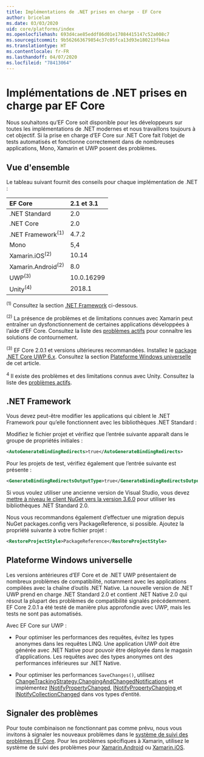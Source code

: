 ```yaml
---
title: Implémentations de .NET prises en charge - EF Core
author: bricelam
ms.date: 03/03/2020
uid: core/platforms/index
ms.openlocfilehash: 693d4cae85eddf86d01e17084415147c52a008c7
ms.sourcegitcommit: 9b562663679854c37c05fca13d93e180213fb4aa
ms.translationtype: HT
ms.contentlocale: fr-FR
ms.lasthandoff: 04/07/2020
ms.locfileid: "78413064"
---
```

# <a name="net-implementations-supported-by-ef-core"></a>Implémentations de .NET prises en charge par EF Core

Nous souhaitons qu’EF Core soit disponible pour les développeurs sur toutes les implémentations de .NET modernes et nous travaillons toujours à cet objectif. Si la prise en charge d’EF Core sur .NET Core fait l’objet de tests automatisés et fonctionne correctement dans de nombreuses applications, Mono, Xamarin et UWP posent des problèmes.

## <a name="overview"></a>Vue d'ensemble

Le tableau suivant fournit des conseils pour chaque implémentation de .NET :

| EF Core                       | 2.1 et 3.1 |
|:------------------------------|:------------|
| .NET Standard                 | 2.0         |
| .NET Core                     | 2.0         |
| .NET Framework<sup>(1)</sup>  | 4.7.2       |
| Mono                          | 5,4         |
| Xamarin.iOS<sup>(2)</sup>     | 10.14       |
| Xamarin.Android<sup>(2)</sup> | 8.0         |
| UWP<sup>(3)</sup>             | 10.0.16299  |
| Unity<sup>(4)</sup>           | 2018.1      |

<sup>(1)</sup> Consultez la section [.NET Framework](#net-framework) ci-dessous.

<sup>(2)</sup> La présence de problèmes et de limitations connues avec Xamarin peut entraîner un dysfonctionnement de certaines applications développées à l’aide d’EF Core. Consultez la liste des [problèmes actifs](https://github.com/aspnet/entityframeworkCore/issues?q=is%3Aopen+is%3Aissue+label%3Aarea-xamarin) pour connaître les solutions de contournement.

<sup>(3)</sup> EF Core 2.0.1 et versions ultérieures recommandées. Installez le [package .NET Core UWP 6.x](https://www.nuget.org/packages/Microsoft.NETCore.UniversalWindowsPlatform/). Consultez la section [Plateforme Windows universelle](#universal-windows-platform) de cet article.

<sup>4</sup> Il existe des problèmes et des limitations connus avec Unity. Consultez la liste des [problèmes actifs](https://github.com/aspnet/entityframeworkCore/issues?q=is%3Aopen+is%3Aissue+label%3Aarea-unity).

## <a name="net-framework"></a>.NET Framework

Vous devez peut-être modifier les applications qui ciblent le .NET Framework pour qu’elle fonctionnent avec les bibliothèques .NET Standard :

Modifiez le fichier projet et vérifiez que l’entrée suivante apparaît dans le groupe de propriétés initiales :

``` xml
<AutoGenerateBindingRedirects>true</AutoGenerateBindingRedirects>
```

Pour les projets de test, vérifiez également que l’entrée suivante est présente :

``` xml
<GenerateBindingRedirectsOutputType>true</GenerateBindingRedirectsOutputType>
```

Si vous voulez utiliser une ancienne version de Visual Studio, vous devez [mettre à niveau le client NuGet vers la version 3.6.0](https://www.nuget.org/downloads) pour utiliser les bibliothèques .NET Standard 2.0.

Nous vous recommandons également d’effectuer une migration depuis NuGet packages.config vers PackageReference, si possible. Ajoutez la propriété suivante à votre fichier projet :

``` xml
<RestoreProjectStyle>PackageReference</RestoreProjectStyle>
```

## <a name="universal-windows-platform"></a>Plateforme Windows universelle

Les versions antérieures d’EF Core et de .NET UWP présentaient de nombreux problèmes de compatibilité, notamment avec les applications compilées avec la chaîne d’outils .NET Native. La nouvelle version de .NET UWP prend en charge .NET Standard 2.0 et contient .NET Native 2.0 qui résout la plupart des problèmes de compatibilité signalés précédemment. EF Core 2.0.1 a été testé de manière plus approfondie avec UWP, mais les tests ne sont pas automatisés.

Avec EF Core sur UWP :

* Pour optimiser les performances des requêtes, évitez les types anonymes dans les requêtes LINQ. Une application UWP doit être générée avec .NET Native pour pouvoir être déployée dans le magasin d’applications. Les requêtes avec des types anonymes ont des performances inférieures sur .NET Native.

* Pour optimiser les performances `SaveChanges()`, utilisez [ChangeTrackingStrategy.ChangingAndChangedNotifications](/dotnet/api/microsoft.entityframeworkcore.changetrackingstrategy) et implémentez [INotifyPropertyChanged](https://msdn.microsoft.com/library/system.componentmodel.inotifypropertychanged.aspx), [INotifyPropertyChanging ](https://msdn.microsoft.com/library/system.componentmodel.inotifypropertychanging.aspx) et [INotifyCollectionChanged](https://msdn.microsoft.com/library/system.collections.specialized.inotifycollectionchanged.aspx) dans vos types d’entité.

## <a name="report-issues"></a>Signaler des problèmes

Pour toute combinaison ne fonctionnant pas comme prévu, nous vous invitons à signaler les nouveaux problèmes dans le [système de suivi des problèmes EF Core](https://github.com/aspnet/entityframeworkcore/issues/new). Pour les problèmes spécifiques à Xamarin, utilisez le système de suivi des problèmes pour [Xamarin.Android](https://github.com/xamarin/xamarin-android/issues/new) ou [Xamarin.iOS](https://github.com/xamarin/xamarin-macios/issues/new).
